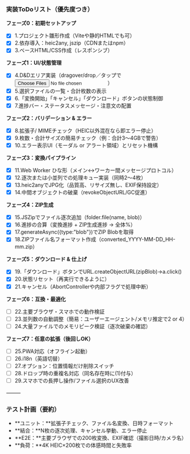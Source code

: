 ### 実装ToDoリスト（優先度つき）

**フェーズ0：初期セットアップ**
- [x] 1.プロジェクト雛形作成（Viteや静的HTMLでも可）
- [x] 2.依存導入：heic2any, jszip（CDNまたはnpm）
- [x] 3.ベースHTML/CSS作成（レスポンシブ）

**フェーズ1：UI/状態管理**
- [x] 4.D&Dエリア実装（dragover/drop／タップで<input type="file" multiple accept=".heic,image/heic">）
- [x] 5.選択ファイルの一覧・合計枚数の表示
- [x] 6.「変換開始」「キャンセル」「ダウンロード」ボタンの状態制御
- [x] 7.進捗バー・ステータスメッセージ・注意文の配置

**フェーズ2：バリデーション & エラー**
- [x] 8.拡張子/ MIMEチェック（HEIC以外混在なら即エラー停止）
- [x] 9.枚数・合計サイズの簡易チェック（例：合計3〜4GBで警告）
- [x] 10.エラー表示UI（モーダル or アラート領域）とリセット機構

**フェーズ3：変換パイプライン**
- [x] 11.Web Worker ひな形（メイン↔ワーカー間メッセージプロトコル）
- [x] 12.逐次または小並列での処理キュー実装（同時2〜4枚）
- [x] 13.heic2anyでJPG化（品質高、リサイズ無し、EXIF保持設定）
- [x] 14.中間オブジェクトの破棄（revokeObjectURL/GC促進）

**フェーズ4：ZIP生成**
- [x] 15.JSZipでファイル逐次追加（folder.file(name, blob)）
- [x] 16.進捗の合算（変換進捗 + ZIP生成進捗 → 全体%）
- [x] 17.generateAsync({type:"blob"})でZIP Blobを取得
- [x] 18.ZIPファイル名フォーマット作成（converted_YYYY-MM-DD_HH-mm.zip）

**フェーズ5：ダウンロード & 仕上げ**
- [x] 19.「ダウンロード」ボタンでURL.createObjectURL(zipBlob)→a.click()
- [x] 20.状態リセット（再実行できるように）
- [x] 21.キャンセル（AbortControllerや内部フラグで処理中断）

**フェーズ6：互換・最適化**
- [ ] 22.主要ブラウザ・スマホでの動作検証
- [ ] 23.並列数の自動調整（簡易：ユーザーエージェント/メモリ推定で2 or 4）
- [ ] 24.大量ファイルでのメモリピーク検証（逐次破棄の確認）

**フェーズ7：任意の拡張（後回しOK）**
- [ ] 25.PWA対応（オフライン起動）
- [ ] 26.i18n（英語切替）
- [ ] 27.オプション：位置情報だけ削除スイッチ
- [ ] 28.ドロップ時の重複名対応（同名存在時に(1)付与）
- [ ] 29.スマホでの長押し操作/ファイル選択のUX改善

⸻

### テスト計画（要約）
- **ユニット：**拡張子チェック、ファイル名変換、日時フォーマット
- **結合：**N枚の逐次処理、キャンセル挙動、エラー停止
- **E2E：**主要ブラウザでの200枚変換、EXIF確認（撮影日時/カメラ名）
- **負荷：**4K HEIC×200枚での体感時間と失敗率